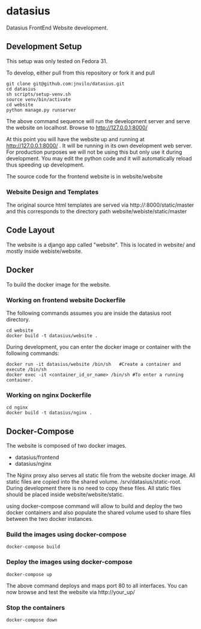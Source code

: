 # datasius
Datasius FrontEnd Website development. 

## Development Setup 

This setup was only tested on Fedora 31. 

To develop, either pull from this repository or fork it and pull 

```
git clone git@github.com:jnvilo/datasius.git
cd datasius
sh scripts/setup-venv.sh 
source venv/bin/activate
cd website
python manage.py runserver
```
The above command sequence will run the development server and serve the website on localhost. Browse to http://127.0.0.1:8000/

At this point you will have the website up and running at http://127.0.0.1:8000/ . It will be running in its own development web server. For production purposes we will not be using this but only use it during development. You may edit the python code and it will automatically reload thus speeding up development. 

The source code for the frontend website is in website/website

### Website Design and Templates

The original source html templates are served via http://<ip or domain>:8000/static/master and this corresponds to the directory path website/webiste/static/master 
  
## Code Layout

The website is a django app called "website". This is located in website/ and mostly inside webiste/website. 


## Docker 

To build the docker image for the website.

### Working on frontend website Dockerfile

The following commands assumes you are inside the datasius root directory.
```
cd website
docker build -t datasius/website . 
```

During development, you can enter the docker image or container with the following commands:

```
docker run -it datasius/website /bin/sh   #Create a container and execute /bin/sh
docker exec -it <container_id_or_name> /bin/sh #To enter a running container.
```
### Working on nginx Dockerfile

```
cd nginx
docker build -t datasius/nginx . 
```

## Docker-Compose

The website is composed of two docker images. 

* datasius/frontend
* datasius/nginx

The Nginx proxy also serves all static file from the website docker image. All static files are copied into the shared volume. /srv/datasius/static-root. During development there is no need to copy these files. All static files should be placed inside website/website/static.

using docker-compose command will allow to build and deploy the two docker containers and also populate the shared volume used to share files between the two docker instances. 

### Build the images using docker-compose

```
docker-compose build
```
### Deploy the images using docker-compose

```
docker-compose up 
```
The above command deploys and maps port 80 to all interfaces. You can now browse and test the website via http://your_up/ 

### Stop the containers

```
docker-compose down
```


